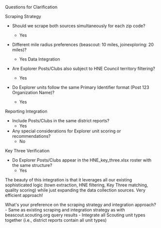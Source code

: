 Questions for Clarification

  Scraping Strategy

  - Should we scrape both sources simultaneously for each zip code?
    - Yes
  - Different mile radius preferences (beascout: 10 miles, joinexploring: 20 miles)?
    - Yes
  Data Integration

  - Are Explorer Posts/Clubs also subject to HNE Council territory filtering?
    - Yes
  - Do Explorer units follow the same Primary Identifier format (Post 123 Organization Name)?
    - Yes

  Reporting Integration

  - Include Posts/Clubs in the same district reports?
    - Yes
  - Any special considerations for Explorer unit scoring or recommendations?
    - No

  Key Three Verification

  - Do Explorer Posts/Clubs appear in the HNE_key_three.xlsx roster with the same structure?
    - Yes

  The beauty of this integration is that it leverages all our existing sophisticated logic (town
  extraction, HNE filtering, Key Three matching, quality scoring) while just expanding the data
  collection sources. Very efficient approach!

  What's your preference on the scraping strategy and integration approach?
    - Same as existing scraping and integration strategy as with beascout.scouting.org query results
    - Integrate all Scouting unit types together (i.e., district reports contain all unit types)

